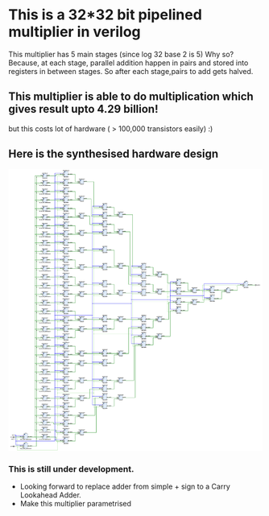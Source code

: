 # This is a 32*32 bit pipelined multiplier in verilog
This multiplier has 5 main stages (since log 32 base 2 is 5) Why so?
Because, at each stage, parallel addition happen in pairs and stored into registers in between stages. So after each stage,pairs to add gets halved.

## This multiplier is able to do multiplication which gives result upto 4.29 billion!
but this costs lot of hardware ( > 100,000 transistors easily) :) 

## Here is the synthesised hardware design
![schematic](https://raw.githubusercontent.com/uma899/32_bit_pipelined_mul/refs/heads/main/schematic.jpg)


### This is still under development. 
* Looking forward to replace adder from simple + sign to a Carry Lookahead Adder. 
* Make this multiplier parametrised
